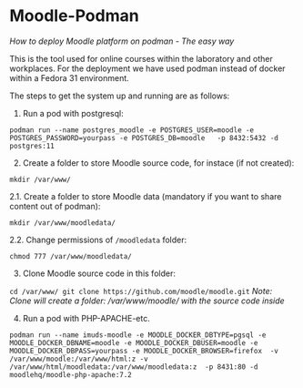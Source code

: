 # Moodle-Podman

*How to deploy Moodle platform on podman - The easy way*

This is the tool used for online courses within the laboratory and other workplaces. For the deployment we have used podman instead of docker within a Fedora 31 environment.

The steps to get the system up and running are as follows: 

1. Run a pod with postgresql:

``
podman run --name postgres_moodle -e POSTGRES_USER=moodle -e POSTGRES_PASSWORD=yourpass -e POSTGRES_DB=moodle   -p 8432:5432 -d postgres:11
``

2. Create a folder to store Moodle source code, for instace (if not created):

``mkdir /var/www/``

2.1. Create a folder to store Moodle data (mandatory if you want to share content out of podman):

``mkdir /var/www/moodledata/``

2.2. Change permissions of ``/moodledata`` folder:

``
chmod 777 /var/www/moodledata/
``

3. Clone Moodle source code in this folder:

``
cd /var/www/
git clone https://github.com/moodle/moodle.git
``
*Note: Clone will create a folder: /var/www/moodle/ with the source code inside*

4. Run a pod with PHP-APACHE-etc.

```
podman run --name imuds-moodle -e MOODLE_DOCKER_DBTYPE=pgsql -e MOODLE_DOCKER_DBNAME=moodle -e MOODLE_DOCKER_DBUSER=moodle -e MOODLE_DOCKER_DBPASS=yourpass -e MOODLE_DOCKER_BROWSER=firefox  -v /var/www/moodle:/var/www/html:z -v /var/www/html/moodledata:/var/www/moodledata:z  -p 8431:80 -d moodlehq/moodle-php-apache:7.2
```



